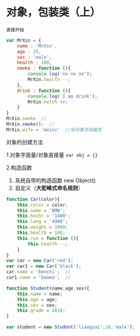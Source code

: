 # 对象，包装类（上）

```
直接开始
```

```javascript
var MrXin = {
    name : 'MrXin',
    age : 25,
    sex : 'male',
    health : 100,
    smoke : function (){
        console.log('no no no');
        MrXin.health --;
    },
    drink : function (){
        console.log('I am drink');
        MrXin.helth ++;
    }
}
MrXin.smoke  //
MrXin.smoke();  //
MrXin.wife = 'meinv'  //给对象添加属性 
```

对象的创建方法

1.对象字面量/对象直接量  `var obj = {}`

2.构造函数

1. 系统自带的构造函数   new Object()
2. 自定义（**大驼峰式命名规则**）

```javascript
function Car(color){
    this.color = color;
    this.name = 'BMW';
    this.heiht = '1400';
    this.lang = '4900';
    this.weight = 1000;
    this.health = 100;
    this.run = function (){
        this.health --;
    }
}
var car = new Car('red');
var car1 = new Car('black');
car.name = 'benchi';  //
car1.name = 'baoma';  //
```

```javascript
function Student(name,age,sex){
    this.name = name;
    this.age = age;
    this.sex = sex;
    this.grade = 2018;
}

var student = new Student('liangzai',18,'male');
```



